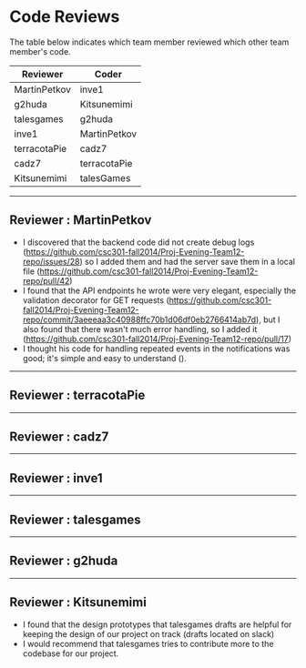 # Code Reviews

The table below indicates which team member reviewed which other team member's code.

| Reviewer | Coder |
| -------- | ----- |
| MartinPetkov |  inve1 |
| g2huda |  Kitsunemimi |
| talesgames |  g2huda |
| inve1 |  MartinPetkov |
| terracotaPie |  cadz7 |
| cadz7 |   terracotaPie |
| Kitsunemimi |   talesGames |


-----

## Reviewer : MartinPetkov

* I discovered that the backend code did not create debug logs (https://github.com/csc301-fall2014/Proj-Evening-Team12-repo/issues/28) so I added them and had the server save them in a local file (https://github.com/csc301-fall2014/Proj-Evening-Team12-repo/pull/42)
* I found that the API endpoints he wrote were very elegant, especially the validation decorator for GET requests (https://github.com/csc301-fall2014/Proj-Evening-Team12-repo/commit/3aeeeaa3c40988ffc70b1d06df0eb2766414ab7d), but I also found that there wasn't much error handling, so I added it (https://github.com/csc301-fall2014/Proj-Evening-Team12-repo/pull/17)
* I thought his code for handling repeated events in the notifications was good; it's simple and easy to understand ().

-----

## Reviewer : terracotaPie

-----

## Reviewer : cadz7

-----

## Reviewer : inve1

-----

## Reviewer : talesgames

-----

## Reviewer : g2huda

-----

## Reviewer : Kitsunemimi

 * I found that the design prototypes that talesgames drafts are helpful for keeping the design of our project on track (drafts located on slack)
 * I would recommend that talesgames tries to contribute more to the codebase for our project.
